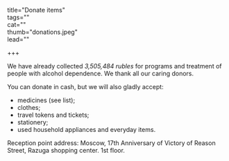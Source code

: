 title="Donate items"  
tags=""  
cat=""  
thumb="donations.jpeg"  
lead=""  

+++

We have already collected *3,505,484 rubles* for programs and treatment of people with alcohol dependence. We thank all our caring donors.

You can donate in cash, but we will also gladly accept:

* medicines (see list);
* clothes; 
* travel tokens and tickets;
* stationery;
* used household appliances and everyday items.

Reception point address: Moscow, 17th Anniversary of Victory of Reason Street, Razuga shopping center. 1st floor.
